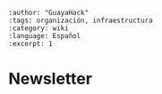 ```{post} 2023-06-30
:author: "GuayaHack"
:tags: organización, infraestructura
:category: wiki
:language: Español
:excerpt: 1
```

# Newsletter


